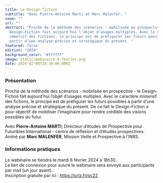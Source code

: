 ```yaml
---
title: Le Design-fiction
subtitle: "Avec Pierre-Antoine Marti et Marc Malenfer. "
zoom: ""
url: ""
abstract: "Proche de la méthode des scénarios - mobilisée en prospective - le
  Design-Fiction fait aujourd’hui l’objet d’usages multiples. Avec le caractère
  immersif des fictions, le principe est de préfigurer les futurs possibles à
  partir d’une analyse précise et stratégique du présent. "
featured: false
edition: "2024"
background_color: "#ffffff"
image: static/webinaire-6-fevrier.png
date: 2024-02-06T18:30:00.000Z
---
```

### Présentation

Proche de la méthode des scénarios - mobilisée en prospective - le Design-Fiction fait aujourd’hui l’objet d’usages multiples. Avec le caractère immersif des fictions, le principe est de préfigurer les futurs possibles à partir d’une analyse précise et stratégique du présent. De ce fait le Design-Fiction a pour objectif de mobiliser l’imaginaire pour rendre crédible des visions possibles du futur. 

Avec **Pierre-Antoine MARTI**, Directeur d’études de Prospective pour Futuribles International - centre de réflexion et d’études prospectives. Animé par **Marc MALENFER**, Mission Veille et Prospective à l’INRS.

### Informations pratiques

Le webinaire se tiendra le mardi 6 février 2024 à 18h30. \
Le lien de connexion pour suivre le webinaire sera envoyé aux participants par mail (un jour avant). \
Inscription gratuite par ici : <https://urlz.fr/pc22>